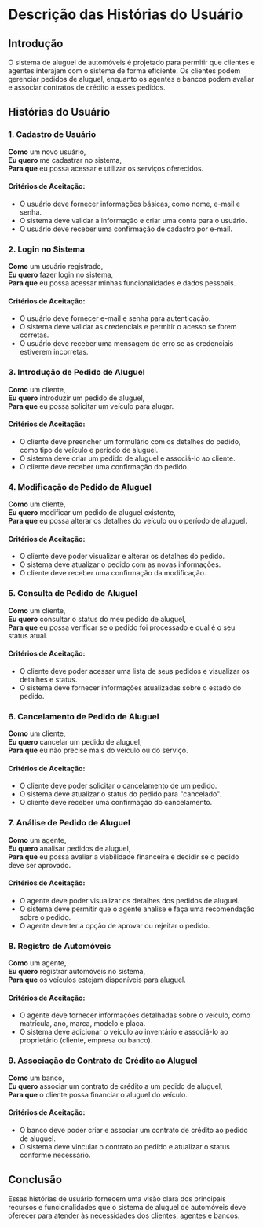 # Descrição das Histórias do Usuário

## Introdução
O sistema de aluguel de automóveis é projetado para permitir que clientes e agentes interajam com o sistema de forma eficiente. Os clientes podem gerenciar pedidos de aluguel, enquanto os agentes e bancos podem avaliar e associar contratos de crédito a esses pedidos.

## Histórias do Usuário

### 1. Cadastro de Usuário
**Como** um novo usuário,  
**Eu quero** me cadastrar no sistema,  
**Para que** eu possa acessar e utilizar os serviços oferecidos.

#### Critérios de Aceitação:
- O usuário deve fornecer informações básicas, como nome, e-mail e senha.
- O sistema deve validar a informação e criar uma conta para o usuário.
- O usuário deve receber uma confirmação de cadastro por e-mail.

### 2. Login no Sistema
**Como** um usuário registrado,  
**Eu quero** fazer login no sistema,  
**Para que** eu possa acessar minhas funcionalidades e dados pessoais.

#### Critérios de Aceitação:
- O usuário deve fornecer e-mail e senha para autenticação.
- O sistema deve validar as credenciais e permitir o acesso se forem corretas.
- O usuário deve receber uma mensagem de erro se as credenciais estiverem incorretas.

### 3. Introdução de Pedido de Aluguel
**Como** um cliente,  
**Eu quero** introduzir um pedido de aluguel,  
**Para que** eu possa solicitar um veículo para alugar.

#### Critérios de Aceitação:
- O cliente deve preencher um formulário com os detalhes do pedido, como tipo de veículo e período de aluguel.
- O sistema deve criar um pedido de aluguel e associá-lo ao cliente.
- O cliente deve receber uma confirmação do pedido.

### 4. Modificação de Pedido de Aluguel
**Como** um cliente,  
**Eu quero** modificar um pedido de aluguel existente,  
**Para que** eu possa alterar os detalhes do veículo ou o período de aluguel.

#### Critérios de Aceitação:
- O cliente deve poder visualizar e alterar os detalhes do pedido.
- O sistema deve atualizar o pedido com as novas informações.
- O cliente deve receber uma confirmação da modificação.

### 5. Consulta de Pedido de Aluguel
**Como** um cliente,  
**Eu quero** consultar o status do meu pedido de aluguel,  
**Para que** eu possa verificar se o pedido foi processado e qual é o seu status atual.

#### Critérios de Aceitação:
- O cliente deve poder acessar uma lista de seus pedidos e visualizar os detalhes e status.
- O sistema deve fornecer informações atualizadas sobre o estado do pedido.

### 6. Cancelamento de Pedido de Aluguel
**Como** um cliente,  
**Eu quero** cancelar um pedido de aluguel,  
**Para que** eu não precise mais do veículo ou do serviço.

#### Critérios de Aceitação:
- O cliente deve poder solicitar o cancelamento de um pedido.
- O sistema deve atualizar o status do pedido para "cancelado".
- O cliente deve receber uma confirmação do cancelamento.

### 7. Análise de Pedido de Aluguel
**Como** um agente,  
**Eu quero** analisar pedidos de aluguel,  
**Para que** eu possa avaliar a viabilidade financeira e decidir se o pedido deve ser aprovado.

#### Critérios de Aceitação:
- O agente deve poder visualizar os detalhes dos pedidos de aluguel.
- O sistema deve permitir que o agente analise e faça uma recomendação sobre o pedido.
- O agente deve ter a opção de aprovar ou rejeitar o pedido.

### 8. Registro de Automóveis
**Como** um agente,  
**Eu quero** registrar automóveis no sistema,  
**Para que** os veículos estejam disponíveis para aluguel.

#### Critérios de Aceitação:
- O agente deve fornecer informações detalhadas sobre o veículo, como matrícula, ano, marca, modelo e placa.
- O sistema deve adicionar o veículo ao inventário e associá-lo ao proprietário (cliente, empresa ou banco).

### 9. Associação de Contrato de Crédito ao Aluguel
**Como** um banco,  
**Eu quero** associar um contrato de crédito a um pedido de aluguel,  
**Para que** o cliente possa financiar o aluguel do veículo.

#### Critérios de Aceitação:
- O banco deve poder criar e associar um contrato de crédito ao pedido de aluguel.
- O sistema deve vincular o contrato ao pedido e atualizar o status conforme necessário.

## Conclusão
Essas histórias de usuário fornecem uma visão clara dos principais recursos e funcionalidades que o sistema de aluguel de automóveis deve oferecer para atender às necessidades dos clientes, agentes e bancos.
